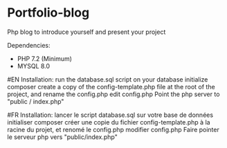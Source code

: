 # Portfolio-blog
Php blog to introduce yourself and present your project

Dependencies:
- PHP 7.2 (Minimum)
- MYSQL 8.0

#EN
Installation:
run the database.sql script on your database
initialize composer
create a copy of the config-template.php file at the root of the project, and rename the config.php
edit config.php
Point the php server to "public / index.php"

#FR
Installation:
lancer le script database.sql sur votre base de données
initialiser composer
créer une copie du fichier config-template.php à la racine du projet, et renomé le config.php
modifier config.php
Faire pointer le serveur php vers "public/index.php"